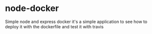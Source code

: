 # node-docker
Simple node and express docker 
it's a simple application to see how to deploy it with the dockerfile and test it with travis
